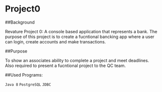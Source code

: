 # Project0

##Background

Revature Project 0: 
A console based application that represents a bank. The purpose of this project is to create a fucntional bancking app where a user can login, create accounts and make transactions. 

##Purpose

To show an associates ability to complete a project and meet deadlines. Also required to present a fucntional project to the QC team. 

##Used Programs:

`Java 8`
`PostgreSQL`
`JDBC`


